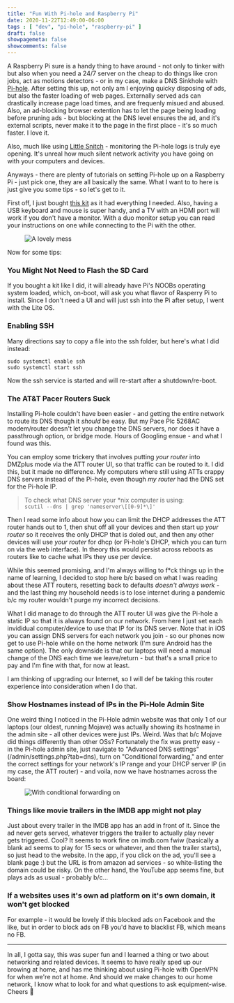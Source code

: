 ```yaml
---
title: "Fun With Pi-hole and Raspberry Pi"
date: 2020-11-22T12:49:00-06:00
tags : [ "dev", "pi-hole", "raspberry-pi" ]
draft: false
showpagemeta: false
showcomments: false
---
```


A Raspberry Pi sure is a handy thing to have around - not only to tinker with but also when you need a 24/7 server on the cheap to do things like cron jobs, act as motions detectors - or in my case, make a DNS Sinkhole with [Pi-hole](https://pi-hole.net/). After setting this up, not only am I enjoying quicky disposing of ads, but also the faster loading of web pages. Externally served ads can drastically increase page load times, and are frequenly misued and abused. Also, an ad-blocking browser extention has to let the page being loading before pruning ads - but blocking at the DNS level ensures the ad, and it's external scripts, never make it to the page in the first place - it's so much faster. I love it. 

Also, much like using [Little Snitch](https://obdev.at/products/littlesnitch/index.html) - monitoring the Pi-hole logs is truly eye opening. It's unreal how much silent network activity you have going on with your computers and devices.

Anyways - there are plenty of tutorials on setting Pi-hole up on a Raspberry Pi - just pick one, they are all basically the same. What I want to to here is just give you some tips - so let's get to it.

First off, I just bought [this kit](https://www.amazon.com/gp/product/B07V9P2ZSB/ref=ppx_yo_dt_b_asin_title_o00_s00?ie=UTF8&th=1) as it had everything I needed. Also, having a USB keyboard and mouse is super handy, and a TV with an HDMI port will work if you don't have a monitor. With a duo monitor setup you can read your instructions on one while connecting to the Pi with the other. 

<figure class="">
  <picture>
    <source data-srcset="/img/pi-setup.webp" type="image/webp">
    <img data-src="/img/pi-setup.jpeg" alt="A lovely mess" class="lazyload">
  </picture>
</figure>

Now for some tips:

### You Might Not Need to Flash the SD Card ###
If you bought a kit like I did, it will already have Pi's NOOBs operating system loaded, which, on-boot, will ask you what flavor of Rasperry Pi to install. Since I don't need a UI and will just ssh into the Pi after setup, I went with the Lite OS. 

### Enabling SSH ###
Many directions say to copy a file into the ssh folder, but here's what I did instead:

```
sudo systemctl enable ssh
sudo systemctl start ssh
```
Now the ssh service is started and will re-start after a shutdown/re-boot.

### The AT&T Pacer Routers Suck ###
Installing Pi-hole couldn't have been easier - and getting the entire network to route its DNS though it _should_ be easy. But my Pace Plc 5268AC modem/router doesn't let you change the DNS servers, nor does it have a passthrough option, or bridge mode. Hours of Googling ensue - and what I found was this.

You can employ some trickery that involves putting _your router_ into DMZplus mode via the ATT router UI, so that traffic can be routed to it. I did this, but it made no difference. My computers where still using ATTs crappy DNS servers instead of the Pi-hole, even though _my router_ had the DNS set for the Pi-hole IP.  

> To check what DNS server your *nix computer is using:<br>
 `scutil --dns | grep 'nameserver\[[0-9]*\]'`

Then I read some info about how you can limit the DHCP addresses the ATT router hands out to 1, then shut off all your devices and then start up _your router_ so it receives the only DHCP that is doled out, and then any other devices will use _your router_ for dhcp (or Pi-hole's DHCP, which you can turn on via the web interface). In theory this would persist across reboots as routers like to cache what IPs they use per device.

While this seemed promising, and I'm always willing to f*ck things up in the name of learning, I decided to stop here b/c based on what I was reading about these ATT routers, resetting back to defaults _doesn't always work_ - and the last thing my household needs is to lose internet during a pandemic b/c my router wouldn't purge my incorrect decisions. 

What I did manage to do through the ATT router UI was give the Pi-hole a static IP so that it is always found on our network. From here I just set each invididual computer/device to use that IP for its DNS server. Note that in iOS you can assign DNS servers for each network you join - so our phones now get to use Pi-hole while on the home network (I'm sure Android has the same option). The only downside is that our laptops will need a manual change of the DNS each time we leave/return - but that's a small price to pay and I'm fine with that, for now at least. 

I am thinking of upgrading our Internet, so I will def be taking this router experience into consideration when I do that.

### Show Hostnames instead of IPs in the Pi-Hole Admin Site ###
One weird thing I noticed in the Pi-Hole admin website was that only 1 of our laptops (our oldest, running Mojave) was actually showing its hostname in the admin site - all other devices were just IPs. Weird. Was that b/c Mojave did things differently than other OSs? Fortunately the fix was pretty easy - in the Pi-hole admin site, just navigate to "Advanced DNS settings" (/admin/settings.php?tab=dns), turn on "Conditional forwarding," and enter the correct settings for your network's IP range and your DHCP server IP (in my case, the ATT router) - and voila, now we have hostnames across the board:

<figure class="">
  <picture>
    <source data-srcset="/img/with-conditional-forwarding.webp" type="image/webp">
    <img data-src="/img/with-conditional-forwarding.png" alt="With conditional forwarding on" class="lazyload">
  </picture>
</figure>

### Things like movie trailers in the IMDB app might not play ###
Just about every trailer in the IMDB app has an add in front of it. Since the ad never gets served, whatever triggers the trailer to actually play never gets triggered. Cool? It seems to work fine on imdb.com fwiw (basically a blank ad seems to play for 15 secs or whatever, and then the trailer starts), so just head to the website. In the app, if you click on the ad, you'll see a blank page :) but the URL is from amazon ad services - so white-listing the domain could be risky. On the other hand, the YouTube app seems fine, but plays ads as usual - probably b/c...

### If a websites uses it's own ad platform on it's own domain, it won't get blocked ###
For example - it would be lovely if this blocked ads on Facebook and the like, but in order to block ads on FB you'd have to blacklist FB, which means no FB. 

<hr/>

In all, I gotta say, this was super fun and I learned a thing or two about networking and related devices. It seems to have really sped up our browing at home, and has me thinking about using Pi-hole with OpenVPN for when we're not at home. And should we make changes to our home network, I know what to look for and what questions to ask equipment-wise. Cheers 🍺